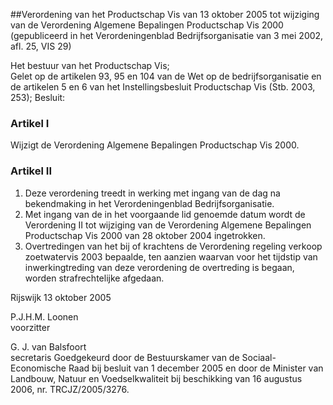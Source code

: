 <meta http-equiv='Content-Type' content='text/html; charset=utf-8' />

##Verordening van het Productschap Vis van 13 oktober 2005 tot wijziging van de Verordening Algemene Bepalingen Productschap Vis 2000 (gepubliceerd in het Verordeningenblad Bedrijfsorganisatie van 3 mei 2002, afl. 25, VIS 29)

Het bestuur van het Productschap Vis;  
Gelet op de artikelen 93, 95 en 104 van de Wet op de bedrijfsorganisatie en de artikelen 5 en 6 van het Instellingsbesluit Productschap Vis (Stb. 2003, 253);
Besluit:    

### Artikel  I  

Wijzigt de Verordening Algemene Bepalingen Productschap Vis 2000. 

### Artikel  II  

1.  Deze verordening treedt in werking met ingang van de dag na bekendmaking in het Verordeningenblad Bedrijfsorganisatie.   
2.  Met ingang van de in het voorgaande lid genoemde datum wordt de Verordening II tot wijziging van de Verordening Algemene Bepalingen Productschap Vis 2000 van 28 oktober 2004 ingetrokken.   
3.  Overtredingen van het bij of krachtens de Verordening regeling verkoop zoetwatervis 2003 bepaalde, ten aanzien waarvan voor het tijdstip van inwerkingtreding van deze verordening de overtreding is begaan, worden strafrechtelijke afgedaan.  

Rijswijk 
13 oktober 2005   

P.J.H.M. Loonen  
voorzitter  

G. J. van Balsfoort  
secretaris   Goedgekeurd door de Bestuurskamer van de Sociaal-Economische Raad bij besluit van 1 december 2005 en door de Minister van Landbouw, Natuur en Voedselkwaliteit bij beschikking van 16 augustus 2006, nr. TRCJZ/2005/3276.    
